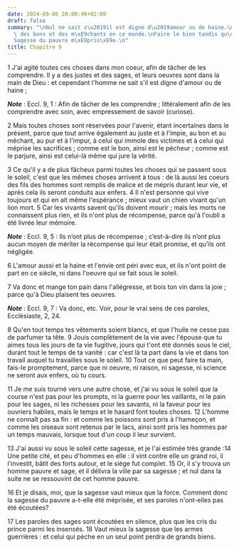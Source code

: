 ```yaml
---
date: 2024-09-06 20:00:40+02:00
draft: false
summary: "\nNul ne sait s\u2019il est digne d\u2019amour ou de haine.\nEgale condition\
  \ des bons et des m\xE9chants en ce monde.\nFaire le bien tandis qu\u2019on le peut.\n\
  Sagesse du pauvre m\xE9pris\xE9e.\n"
title: Chapitre 9
---
```





1 J'ai agité toutes ces choses dans mon coeur, afin de tâcher de les comprendre. Il y a des justes et des sages, et leurs oeuvres sont dans la main de Dieu : et cependant l'homme ne sait s'il est digne d'amour ou de haine ;

***Note*** :  Eccl. 9, 1 : Afin de tâcher de les comprendre ; littéralement afin de les comprendre avec soin, avec empressement de savoir (curiose).

2 Mais toutes choses sont réservées pour l'avenir, étant incertaines dans le présent, parce que tout arrive également au juste et à l'impie, au bon et au méchant, au pur et à l'impur, à celui qui immole des victimes et à celui qui méprise les sacrifices ; comme est le bon, ainsi est le pécheur ; comme est le parjure, ainsi est celui-là même qui jure la vérité.


3 Ce qu'il y a de plus fâcheux parmi toutes les choses qui se passent sous le soleil, c'est que les mêmes choses arrivent à tous : de là aussi les coeurs des fils des hommes sont remplis de malice et de mépris durant leur vie, et après cela ils seront conduits aux enfers. 4 Il n'est personne qui vive toujours et qui en ait même l'espérance ; mieux vaut un chien vivant qu'un lion mort. 5 Car les vivants savent qu'ils doivent mourir ; mais les morts ne connaissent plus rien, et ils n'ont plus de récompense, parce qu'à l'oubli a été livrée leur mémoire.

***Note*** :  Eccl. 9, 5 : Ils n’ont plus de récompense ; c’est-à-dire ils n’ont plus aucun moyen de mériter la récompense qui leur était promise, et qu’ils ont négligée.

6 L'amour aussi et la haine et l'envie ont péri avec eux, et ils n'ont point de part en ce siècle, ni dans l'oeuvre qui se fait sous le soleil.


7 Va donc et mange ton pain dans l'allégresse, et bois ton vin dans la joie ; parce qu'à Dieu plaisent tes oeuvres.

***Note*** :  Eccl. 9, 7 : Va donc, etc. Voir, pour le vrai sens de ces paroles, Ecclésiaste, 2, 24.

8 Qu'en tout temps tes vêtements soient blancs, et que l'huile ne cesse pas de parfumer ta tête. 9 Jouis complètement de la vie avec l'épouse que tu aimes tous les jours de ta vie fugitive, jours qui t'ont été donnés sous le ciel, durant tout le temps de ta vanité : car c'est là ta part dans la vie et dans ton travail auquel tu travailles sous le soleil. 10 Tout ce que peut faire ta main, fais-le promptement, parce que ni oeuvre, ni raison, ni sagesse, ni science ne seront aux enfers, où tu cours.


11 Je me suis tourné vers une autre chose, et j'ai vu sous le soleil que la course n'est pas pour les prompts, ni la guerre pour les vaillants, ni le pain pour les sages, ni les richesses pour les savants, ni la faveur pour les ouvriers habiles, mais le temps et le hasard font toutes choses. 12 L'homme ne connaît pas sa fin : et comme les poissons sont pris à l'hameçon, et comme les oiseaux sont retenus par le lacs, ainsi sont pris les hommes par un temps mauvais, lorsque tout d'un coup il leur survient.


13 J'ai aussi vu sous le soleil cette sagesse, et je l'ai estimée très grande :14 Une petite cité, et peu d'hommes en elle : il vint contre elle un grand roi, il l'investit, bâtit des forts autour, et le siège fut complet. 15 Or, il s'y trouva un homme pauvre et sage, et il délivra la ville par sa sagesse ; et nul dans la suite ne se ressouvint de cet homme pauvre.


16 Et je disais, moi, que la sagesse vaut mieux que la force. Comment donc la sagesse du pauvre a-t-elle été méprisée, et ses paroles n'ont-elles pas été écoutées?


17 Les paroles des sages sont écoutées en silence, plus que les cris du prince parmi les insensés. 18 Vaut mieux la sagesse que les armes guerrières : et celui qui pèche en un seul point perdra de grands biens.

